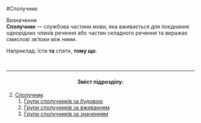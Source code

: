 #Сполучник

<div class="eoz-wrap">
<span class="eoz">Визначення</span>
<div class="eoz-text">
<strong>Сполучник</strong> — службова частини мови, яка вживається для поєднання однорiдних членiв речення або частин складного речення та виражає смисловi зв’язки мiж ними.
</div>
</div>

Наприклад: їсти <b>та</b> спати, <b>тому що</b>.

<br>
<hr>
<center><h4>Зміст підрозділу:</h4></center>



   2. [Сполучник](spoluchnik.html)
        1. [Групи сполучникiв за будовою](grupi_spoluchnikiv_za_budovoyu.html)
        2. [Групи сполучникiв за вживанням](grupi_spoluchnikiv_za_vjivannyam.html)
        3. [Групи сполучникiв за значенням](grupi_spoluchnikiv_za_znachennyam.html)